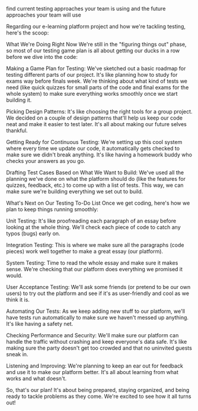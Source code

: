 find current testing approaches your team is using and the future approaches your team will use

Regarding our e-learning platform project and how we're tackling testing, here's the scoop:

What We're Doing Right Now
We're still in the "figuring things out" phase, so most of our testing game plan is all about getting our ducks in a row before we dive into the code:

Making a Game Plan for Testing: We've sketched out a basic roadmap for testing different parts of our project. It's like planning how to study for exams way before finals week. We're thinking about what kind of tests we need (like quick quizzes for small parts of the code and final exams for the whole system) to make sure everything works smoothly once we start building it.

Picking Design Patterns: It's like choosing the right tools for a group project. We decided on a couple of design patterns that'll help us keep our code neat and make it easier to test later. It's all about making our future selves thankful.

Getting Ready for Continuous Testing: We're setting up this cool system where every time we update our code, it automatically gets checked to make sure we didn't break anything. It's like having a homework buddy who checks your answers as you go.

Drafting Test Cases Based on What We Want to Build: We've used all the planning we've done on what the platform should do (like the features for quizzes, feedback, etc.) to come up with a list of tests. This way, we can make sure we're building everything we set out to build.

What's Next on Our Testing To-Do List
Once we get coding, here's how we plan to keep things running smoothly:

Unit Testing: It's like proofreading each paragraph of an essay before looking at the whole thing. We'll check each piece of code to catch any typos (bugs) early on.

Integration Testing: This is where we make sure all the paragraphs (code pieces) work well together to make a great essay (our platform).

System Testing: Time to read the whole essay and make sure it makes sense. We're checking that our platform does everything we promised it would.

User Acceptance Testing: We'll ask some friends (or pretend to be our own users) to try out the platform and see if it's as user-friendly and cool as we think it is.

Automating Our Tests: As we keep adding new stuff to our platform, we'll have tests run automatically to make sure we haven't messed up anything. It's like having a safety net.

Checking Performance and Security: We'll make sure our platform can handle the traffic without crashing and keep everyone's data safe. It's like making sure the party doesn't get too crowded and that no uninvited guests sneak in.

Listening and Improving: We're planning to keep an ear out for feedback and use it to make our platform better. It's all about learning from what works and what doesn't.

So, that's our plan! It's about being prepared, staying organized, and being ready to tackle problems as they come. We're excited to see how it all turns out!

